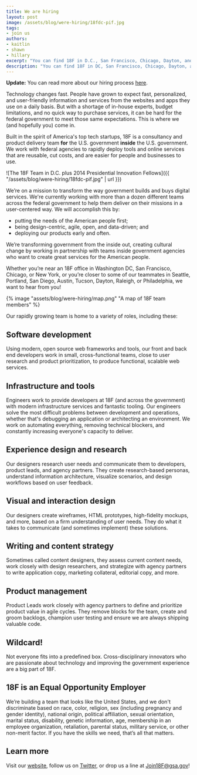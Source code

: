 ```yaml
---
title: We are hiring
layout: post
image: /assets/blog/were-hiring/18fdc-pif.jpg
tags:
- join us
authors:
- kaitlin
- shawn
- hillary
excerpt: "You can find 18F in D.C., San Francisco, Chicago, Dayton, and New York. Our rapidly growing team is home to a variety of roles, including these: Software Makers, Experience Designers & Researchers, DevOps, Visual and Interaction Designers, Writers & Content Strategists, Product Managers and whatever other skills you can bring to the team."
description: "You can find 18F in DC, San Francisco, Chicago, Dayton, and New York. Our rapidly growing team is home to a variety of roles, including these: Software Makers, Experience Designers & Researchers, DevOps, Visual and Interaction Designers, Writers & Content Strategists, Product Managers and whatever other skills you can bring to the team."
---
```

**Update:** You can read more about our hiring process [here](https://pages.18f.gov/joining-18f/).

Technology changes fast. People have grown to expect fast, personalized, and user-friendly information and services from the websites and apps they use on a daily basis. But with a shortage of in-house experts, budget limitations, and no quick way to purchase services, it can be hard for the federal government to meet those same expectations. This is where we (and hopefully you) come in.

Built in the spirit of America's top tech startups, 18F is a consultancy and product delivery team **for** the U.S. government **inside** the U.S. government. We work with federal agencies to rapidly deploy tools and online services that are reusable, cut costs, and are easier for people and businesses to use.

![The 18F Team in D.C. plus 2014 Presidential Innovation
Fellows]({{ "/assets/blog/were-hiring/18fdc-pif.jpg" | url }})

We’re on a mission to transform the way government builds and buys digital services. We're currently working with more than a dozen different teams across the federal government to help them deliver on their missions in a user-centered way. We will accomplish this by:

* putting the needs of the American people first;
* being design-centric, agile, open, and data-driven; and
* deploying our products early and often.

We’re transforming government from the inside out, creating cultural change by working in partnership with teams inside government agencies who want to create great services for the American people.

Whether you’re near an 18F office in Washington DC, San Francisco, Chicago, or New York, or you’re closer to some of our teammates in Seattle, Portland, San Diego, Austin, Tucson, Dayton, Raleigh, or Philadelphia, we want to hear from you!

{% image "assets/blog/were-hiring/map.png" "A map of 18F team members" %}

Our rapidly growing team is home to a variety of roles, including these:

## Software development

Using modern, open source web frameworks and tools, our front and back end developers work in small, cross-functional teams, close to user research and product prioritization, to produce functional, scalable web services.

## Infrastructure and tools

Engineers work to provide developers at 18F (and across the government) with modern infrastructure services and fantastic tooling. Our engineers solve the most difficult problems between development and operations, whether that's debugging an application or architecting an environment. We work on automating everything, removing technical blockers, and constantly increasing everyone's capacity to deliver.

## Experience design and research

Our designers research user needs and communicate them to developers, product leads, and agency partners. They create research-based personas, understand information architecture, visualize scenarios, and design workflows based on user feedback.

## Visual and interaction design

Our designers create wireframes, HTML prototypes, high-fidelity mockups, and more, based on a firm understanding of user needs. They do what it takes to communicate (and sometimes implement) these solutions.

## Writing and content strategy

Sometimes called content designers, they assess current content needs, work closely with design researchers, and strategize with agency partners to write application copy, marketing collateral, editorial copy, and more.

## Product management

Product Leads work closely with agency partners to define and prioritize product value in agile cycles. They remove blocks for the team, create and groom backlogs, champion user testing and ensure we are always shipping valuable code.

## Wildcard!

Not everyone fits into a predefined box. Cross-disciplinary innovators who are passionate about technology and improving the government experience are a big part of 18F.

## 18F is an Equal Opportunity Employer

We’re building a team that looks like the United States, and we don't discriminate based on race, color, religion, sex (including pregnancy and gender identity), national origin, political affiliation, sexual orientation, marital status, disability, genetic information, age, membership in an employee organization, retaliation, parental status, military service, or other non-merit factor. If you have the skills we need, that’s all that matters.

## Learn more

Visit our [website](https://18f.gsa.gov/), follow us on [Twitter](https://twitter.com/18f), or drop us a line at [Join18F@gsa.gov](mailto:Join18F@gsa.gov)!
